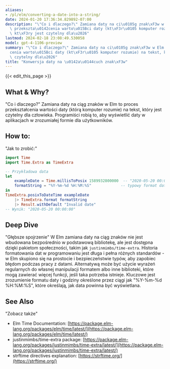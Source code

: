 ```yaml
---
aliases:
- /pl/elm/converting-a-date-into-a-string/
date: 2024-01-20 17:36:34.829892-07:00
description: "\"Co i dlaczego?\" Zamiana daty na ci\u0105g znak\xF3w w Elm to proces\
  \ przekszta\u0142cenia warto\u015Bci daty (kt\xF3r\u0105 komputer rozumie) na tekst,\
  \ kt\xF3ry jest czytelny dla\u2026"
lastmod: 2024-02-18 23:08:49.530058
model: gpt-4-1106-preview
summary: "\"Co i dlaczego?\" Zamiana daty na ci\u0105g znak\xF3w w Elm to proces przekszta\u0142\
  cenia warto\u015Bci daty (kt\xF3r\u0105 komputer rozumie) na tekst, kt\xF3ry jest\
  \ czytelny dla\u2026"
title: "Konwersja daty na \u0142a\u0144cuch znak\xF3w"
---
```


{{< edit_this_page >}}

## What & Why?
"Co i dlaczego?"
Zamiana daty na ciąg znaków w Elm to proces przekształcenia wartości daty (którą komputer rozumie) na tekst, który jest czytelny dla człowieka. Programiści robią to, aby wyświetlić daty w aplikacjach w zrozumiałej formie dla użytkowników.

## How to:
"Jak to zrobić:"
```Elm
import Time
import Time.Extra as TimeExtra

-- Przykładowa data
let
    exampleDate = Time.millisToPosix 1589932800000  -- "2020-05-20 00:00:00 UTC"
    formatString = "%Y-%m-%d %H:%M:%S"             -- typowy format daty i czasu
in
TimeExtra.posixToDateTime exampleDate
    |> TimeExtra.format formatString
    |> Result.withDefault "Invalid date"
-- Wynik: "2020-05-20 00:00:00"
```

## Deep Dive
"Głębsze spojrzenie"
W Elm zamiana daty na ciąg znaków nie jest wbudowana bezpośrednio w podstawową bibliotekę, ale jest dostępna dzięki pakietom społeczności, takim jak `justinmimbs/time-extra`. Historia formatowania dat w programowaniu jest długa i pełna różnych standardów - w Elm skupiono się na prostocie i bezpieczeństwie typów, aby zapobiec błędom podczas pracy z datami. Alternatywą może być użycie wyrażeń regularnych do własnej manipulacji formatem albo inne biblioteki, które mogą zawierać więcej funkcji, jeśli taka potrzeba istnieje. Kluczowe jest zrozumienie formatu daty i godziny określone przez ciągi jak "%Y-%m-%d %H:%M:%S", które określają, jak data powinna być wyświetlana.

## See Also
"Zobacz także"
- Elm Time Documentation: [https://package.elm-lang.org/packages/elm/time/latest/](https://package.elm-lang.org/packages/elm/time/latest/)
- justinmimbs/time-extra package: [https://package.elm-lang.org/packages/justinmimbs/time-extra/latest/](https://package.elm-lang.org/packages/justinmimbs/time-extra/latest/)
- strftime directives explanation: [https://strftime.org/](https://strftime.org/)

